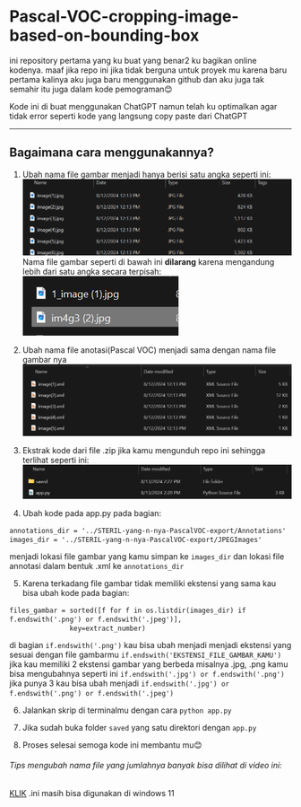 # Pascal-VOC-cropping-image-based-on-bounding-box
ini repository pertama yang ku buat yang benar2 ku bagikan online kodenya. maaf jika repo ini jika tidak berguna untuk proyek mu karena baru pertama kalinya aku juga baru menggunakan github dan aku juga tak semahir itu juga dalam kode pemograman😊


Kode ini di buat menggunakan ChatGPT namun telah ku optimalkan agar tidak error seperti kode yang langsung copy paste dari ChatGPT



---
## Bagaimana cara menggunakannya?
1. Ubah nama file gambar menjadi hanya berisi satu angka seperti ini:
![image](https://github.com/FikriAnwari/Pascal-VOC-cropping-image-based-on-bounding-box/blob/main/documentations-img/img%201.png)
Nama file gambar seperti di bawah ini **dilarang** karena mengandung lebih dari satu angka secara terpisah:
![image2](https://github.com/FikriAnwari/Pascal-VOC-cropping-image-based-on-bounding-box/blob/main/documentations-img/img%204.png)

2. Ubah nama file anotasi(Pascal VOC) menjadi sama dengan nama file gambar nya
![imagexml](https://github.com/FikriAnwari/Pascal-VOC-cropping-image-based-on-bounding-box/blob/main/documentations-img/img%202.png)

3. Ekstrak kode dari file .zip jika kamu mengunduh repo ini sehingga terlihat seperti ini:
![image3](https://github.com/FikriAnwari/Pascal-VOC-cropping-image-based-on-bounding-box/blob/main/documentations-img/img%203.png)


4. Ubah kode pada app.py pada bagian:
```
annotations_dir = '../STERIL-yang-n-nya-PascalVOC-export/Annotations'
images_dir = '../STERIL-yang-n-nya-PascalVOC-export/JPEGImages'
```
menjadi lokasi file gambar yang kamu simpan ke `images_dir` dan lokasi file annotasi dalam bentuk .xml ke `annotations_dir`

5. Karena terkadang file gambar tidak memiliki ekstensi yang sama kau bisa ubah kode pada bagian:
```
files_gambar = sorted([f for f in os.listdir(images_dir) if f.endswith('.png') or f.endswith('.jpeg')],
               key=extract_number)
```
di bagian `if.endswith('.png')` kau bisa ubah menjadi menjadi ekstensi yang sesuai dengan file gambarmu `if.endswith('EKSTENSI_FILE_GAMBAR_KAMU')` jika kau memiliki 2 ekstensi gambar yang berbeda misalnya .jpg, .png kamu bisa mengubahnya seperti ini `if.endswith('.jpg') or f.endswith('.png')` jika punya 3 kau bisa ubah menjadi `if.endswith('.jpg') or f.endswith('.png') or f.endswith('.jpeg')`

6. Jalankan skrip di terminalmu dengan cara `python app.py`

7. Jika sudah buka folder `saved` yang satu direktori dengan `app.py`

8. Proses selesai semoga kode ini membantu mu😊

###### Tips mengubah nama file yang jumlahnya banyak bisa dilihat di video ini:
[KLIK](https://youtube.com/shorts/JPJzG7U15js?feature=shared)
.ini masih bisa digunakan di windows 11
